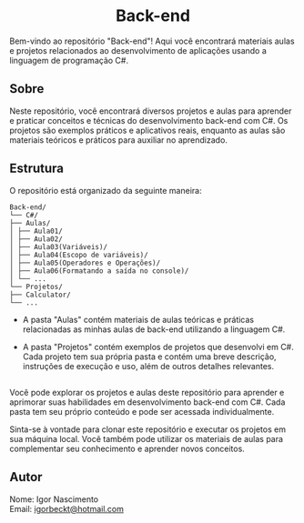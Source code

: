<h1 align="center">Back-end</h1>

Bem-vindo ao repositório "Back-end"! Aqui você encontrará materiais aulas e projetos relacionados ao desenvolvimento de aplicações usando a linguagem de programação C#.

## Sobre

Neste repositório, você encontrará diversos projetos e aulas para aprender e praticar conceitos e técnicas do desenvolvimento back-end com C#. Os projetos são exemplos práticos e aplicativos reais, enquanto as aulas são materiais teóricos e práticos para auxiliar no aprendizado.

## Estrutura

O repositório está organizado da seguinte maneira:

```
Back-end/
└── C#/
├── Aulas/
│ ├── Aula01/
│ ├── Aula02/
│ ├── Aula03(Variáveis)/
│ ├── Aula04(Escopo de variáveis)/
│ ├── Aula05(Operadores e Operações)/
│ ├── Aula06(Formatando a saída no console)/
│ └── ...
└── Projetos/
├── Calculator/
└── ...
 ```

- A pasta "Aulas" contém materiais de aulas teóricas e práticas relacionadas as minhas aulas de back-end utilizando a linguagem C#. 
  
- A pasta "Projetos" contém exemplos de projetos que desenvolvi em C#. Cada projeto tem sua própria pasta e contém uma breve descrição, instruções de execução e uso, além de outros detalhes relevantes.


##

Você pode explorar os projetos e aulas deste repositório para aprender e aprimorar suas habilidades em desenvolvimento back-end com C#. Cada pasta tem seu próprio conteúdo e pode ser acessada individualmente.

Sinta-se à vontade para clonar este repositório e executar os projetos em sua máquina local. Você também pode utilizar os materiais de aulas para complementar seu conhecimento e aprender novos conceitos.

## Autor

Nome: Igor Nascimento                                                                                                                           
Email: igorbeckt@hotmail.com
